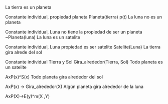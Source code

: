 La tierra es un planeta

Constante individual, propiedad planeta
Planeta(tierra)  p(t)
La luna no es un planeta

Constante individual, Luna no tiene la propiedad de ser un planeta
~Planeta(luna)
La luna es un satelite

Constante individual, Luna propiedad es ser satelite
Satelite(Luna)
La tierra gira alrede del sol

Constante individual Tierra y Sol
Gira_alrededor(Tierra, Sol)
Todo planeta es un satelite

AxP(x)^S(x)
Todo planeta gira alrededor del sol

AxP(x) ->  Gira_alrededor(X)
Algún planeta gira alrededor de la luna


AxP(X)->E(y)^m(X ,Y)
